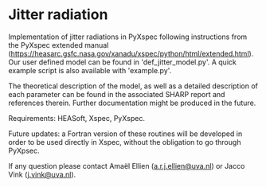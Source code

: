 # Jitter radiation

Implementation of jitter radiations in PyXspec following instructions from the PyXspec extended manual (https://heasarc.gsfc.nasa.gov/xanadu/xspec/python/html/extended.html). Our user defined model can be found in 'def_jitter_model.py'. A quick example script is also available with 'example.py'.

The theoretical description of the model, as well as a detailed description of each parameter can be found in the associated SHARP report and references therein. Further documentation might be produced in the future.

Requirements: HEASoft, Xspec, PyXspec.

Future updates: a Fortran version of these routines will be developed in order to be used directly in Xspec, without the obligation to go through PyXpsec.

If any question please contact Amaël Ellien (a.r.j.ellien@uva.nl) or Jacco Vink (j.vink@uva.nl).
